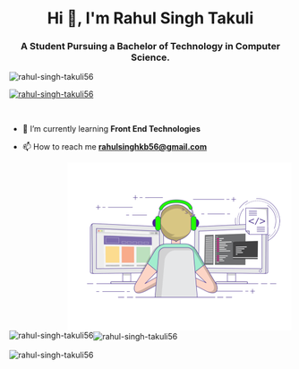 <h1 align="center">Hi 👋, I'm Rahul Singh Takuli</h1>
<h3 align="center">A Student Pursuing a Bachelor of Technology in Computer Science.</h3>
<p align="left"> <img src="https://komarev.com/ghpvc/?username=rahul-singh-takuli56&label=Profile%20views&color=0e75b6&style=flat" alt="rahul-singh-takuli56" /> </p>

<p align="left"> <a href="https://github.com/ryo-ma/github-profile-trophy"><img src="https://github-profile-trophy.vercel.app/?username=rahul-singh-takuli56" alt="rahul-singh-takuli56" /></a> </p>

<p align="left"> <a href="https://twitter.com/" target="blank"><img src="https://img.shields.io/twitter/follow/?logo=twitter&style=for-the-badge" alt="" /></a> </p>

- 🌱 I’m currently learning **Front End Technologies**

- 📫 How to reach me **rahulsinghkb56@gmail.com**

<img align="right" alt="Coding" width="400" src="https://raw.githubusercontent.com/devSouvik/devSouvik/master/gif3.gif">

<p><img align="left" src="https://github-readme-stats.vercel.app/api/top-langs?username=rahul-singh-takuli56&show_icons=true&locale=en&layout=compact" alt="rahul-singh-takuli56" /></p>

<p>&nbsp;<img align="center" src="https://github-readme-stats.vercel.app/api?username=rahul-singh-takuli56&show_icons=true&locale=en" alt="rahul-singh-takuli56" /></p>

<p><img align="center" src="https://github-readme-streak-stats.herokuapp.com/?user=rahul-singh-takuli56&" alt="rahul-singh-takuli56" /></p>

